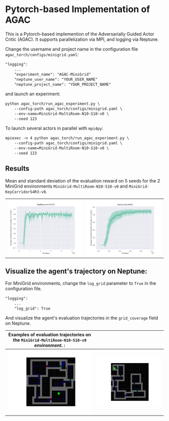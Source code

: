 # Pytorch-based Implementation of AGAC

This is a Pytorch-based implemention of the Adversarially Guided Actor Critic (AGAC). It supports parallelization via MPI, and logging via Neptune.

Change the username and project name in the configuration file `agac_torch/configs/minigrid.yaml`:

```
"logging":
    ...
    "experiment_name": "AGAC-MiniGrid"
    "neptune_user_name": "YOUR_USER_NAME"
    "neptune_project_name": "YOUR_PROJECT_NAME"
```
and launch an experiment:
```
python agac_torch/run_agac_experiment.py \
    --config-path agac_torch/configs/minigrid.yaml \
    --env-name=MiniGrid-MultiRoom-N10-S10-v0 \
    --seed 123
```
To launch several actors in parallel with `mpi4py`:
```
mpiexec -n 4 python agac_torch/run_agac_experiment.py \
    --config-path agac_torch/configs/minigrid.yaml \
    --env-name=MiniGrid-MultiRoom-N10-S10-v0 \
    --seed 123
```

## Results

Mean and standard deviation of the evaluation reward on 5 seeds for the 2 MiniGrid environments `MiniGrid-MultiRoom-N10-S10-v0` and `MiniGrid-KeyCorridorS4R3-v0`. 

|   | |
| ----------- | ----------- |
| ![](img/multiroom_results.png)      | ![](img/keycorridors4r3_results.png)       |

## Visualize the agent's trajectory on Neptune:
For MiniGrid environments, change the `log_grid` parameter to `True` in the configuration file. 
```
"logging":
    ...
    "log_grid": True
```

And visualize the agent's evaluation trajectories in the `grid_coverage` field on Neptune.

|  Examples of evaluation trajectories on the `MiniGrid-MultiRoom-N10-S10-v0` environment. :|  |
| ----------- | ----------- |
| ![](img/steps105000_rank3_789f6f.png.png)      | ![](img/steps105000_rank3_ec1166.png.png)       |